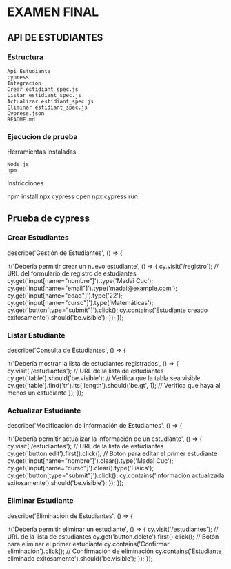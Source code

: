 # EXAMEN FINAL
## API DE ESTUDIANTES
### Estructura

    Api_Estudiante
    cypress
    Integracion
    Crear estidiant_spec.js
    Listar estidiant_spec.js
    Actualizar estidiant_spec.js
    Eliminar estidiant_spec.js
    Cypress.json
    README.md

### Ejecucion de prueba
Herramientas instaladas

    Node.js
    npm

Instricciones

npm install
npx cypress open
npx cypress run

## Prueba de cypress
### Crear Estudiantes

describe('Gestión de Estudiantes', () => {

it('Debería permitir crear un nuevo estudiante', () => { cy.visit('/registro'); // URL del formulario de registro de estudiantes cy.get('input[name="nombre"]').type('Madaì Cuc'); cy.get('input[name="email"]').type('madai@example.com'); cy.get('input[name="edad"]').type('22'); cy.get('input[name="curso"]').type('Matemáticas'); cy.get('button[type="submit"]').click(); cy.contains('Estudiante creado exitosamente').should('be.visible'); }); });

### Listar Estudiante

describe('Consulta de Estudiantes', () => {

it('Debería mostrar la lista de estudiantes registrados', () => { cy.visit('/estudiantes'); // URL de la lista de estudiantes cy.get('table').should('be.visible'); // Verifica que la tabla sea visible cy.get('table').find('tr').its('length').should('be.gt', 1); // Verifica que haya al menos un estudiante }); });

### Actualizar Estudiante

describe('Modificación de Información de Estudiantes', () => {

it('Debería permitir actualizar la información de un estudiante', () => { cy.visit('/estudiantes'); // URL de la lista de estudiantes cy.get('button.edit').first().click(); // Botón para editar el primer estudiante cy.get('input[name="nombre"]').clear().type('Madaì Cuc'); cy.get('input[name="curso"]').clear().type('Física'); cy.get('button[type="submit"]').click(); cy.contains('Información actualizada exitosamente').should('be.visible'); }); });

### Eliminar Estudiante

describe('Eliminación de Estudiantes', () => {

it('Debería permitir eliminar un estudiante', () => { cy.visit('/estudiantes'); // URL de la lista de estudiantes cy.get('button.delete').first().click(); // Botón para eliminar el primer estudiante cy.contains('Confirmar eliminación').click(); // Confirmación de eliminación cy.contains('Estudiante eliminado exitosamente').should('be.visible'); }); });

